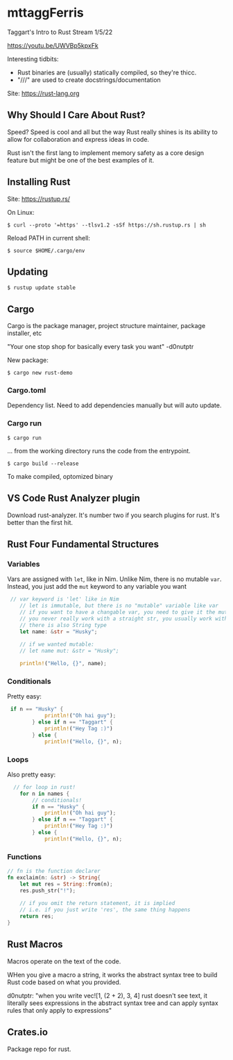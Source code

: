 # mttaggFerris
Taggart's Intro to Rust Stream 1/5/22

https://youtu.be/UWVBp5kpxFk

Interesting tidbits:
- Rust binaries are (usually) statically compiled, so they're thicc.
- "///" are used to create docstrings/documentation

Site: https://rust-lang.org

## Why Should I Care About Rust?
Speed? Speed is cool and all but the way Rust really shines is its ability to allow for collaboration and express ideas in code.

Rust isn't the first lang to implement memory safety as a core design feature but might be one of the best examples of it.

## Installing Rust

Site: https://rustup.rs/

On Linux:
```
$ curl --proto '=https' --tlsv1.2 -sSf https://sh.rustup.rs | sh
```
Reload PATH in current shell:
```
$ source $HOME/.cargo/env
```
## Updating
```
$ rustup update stable
```

## Cargo
Cargo is the package manager, project structure maintainer, package installer, etc

"Your one stop shop for basically every task you want" -d0nutptr

New package:
```
$ cargo new rust-demo
```

### Cargo.toml
Dependency list. Need to add dependencies manually but will auto update.

### Cargo run
```
$ cargo run
```
... from the working directory runs the code from the entrypoint.

```
$ cargo build --release
```
To make compiled, optomized binary

## VS Code Rust Analyzer plugin
Download rust-analyzer. It's number two if you search plugins for rust. It's better than the first hit.



## Rust Four Fundamental Structures
### Variables

Vars are assigned with `let`, like in Nim. Unlike Nim, there is no mutable `var`. Instead, you just add the `mut` keyword to any variable you want
```rust
 // var keyword is 'let' like in Nim   
    // let is immutable, but there is no "mutable" variable like var
    // if you want to have a changable var, you need to give it the mut keyword
    // you never really work with a straight str, you usually work with the mem reference (thus the &str)
    // there is also String type
    let name: &str = "Husky";
    
    // if we wanted mutable:
    // let name mut: &str = "Husky";

    println!("Hello, {}", name);
```

### Conditionals
Pretty easy:
```rust
 if n == "Husky" {
            println!("Oh hai guy");
        } else if n == "Taggart" {
            println!("Hey Tag :)")
        } else {
            println!("Hello, {}", n);
```

### Loops
Also pretty easy:
```rust
  // for loop in rust!
    for n in names {
        // conditionals!
        if n == "Husky" {
            println!("Oh hai guy");
        } else if n == "Taggart" {
            println!("Hey Tag :)")
        } else {
            println!("Hello, {}", n);

```

### Functions
```rust
// fn is the function declarer
fn exclaim(n: &str) -> String{
    let mut res = String::from(n);
    res.push_str("!");
    
    // if you omit the return statement, it is implied
    // i.e. if you just write 'res', the same thing happens
    return res;
}
```

## Rust Macros
Macros operate on the text of the code. 

WHen you give a macro a string, it works the abstract syntax tree to build Rust code based on what you provided.

d0nutptr: "when you write vec![1, (2 + 2), 3, 4] rust doesn't see text, it literally sees expressions in the abstract syntax tree and can apply syntax rules that only apply to expressions"

## Crates.io
Package repo for rust.
